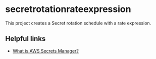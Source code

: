 # secretrotationrateexpression

This project creates a Secret rotation schedule with a rate expression.

## Helpful links

- [What is AWS Secrets Manager?][1]

[1]: https://docs.aws.amazon.com/secretsmanager/latest/userguide/intro.html